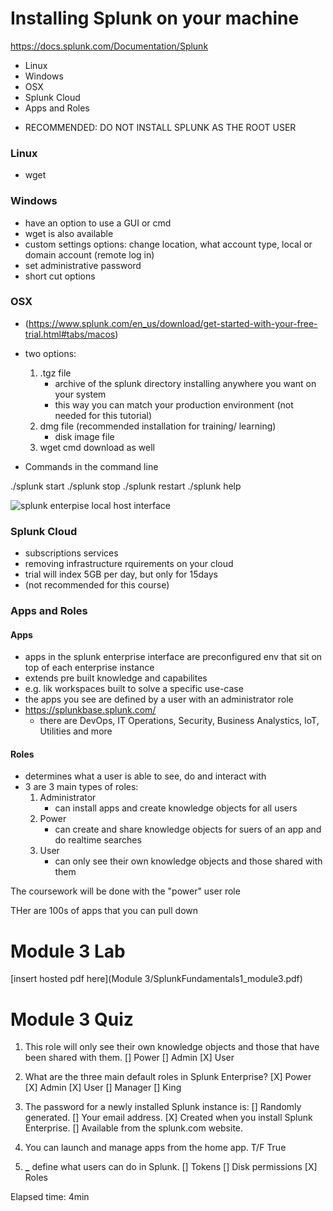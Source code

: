 # Installing Splunk on your machine

https://docs.splunk.com/Documentation/Splunk

- Linux
- Windows
- OSX
- Splunk Cloud
- Apps and Roles

* RECOMMENDED: DO NOT INSTALL SPLUNK AS THE ROOT USER

### Linux

- wget

### Windows

- have an option to use a GUI or cmd
- wget is also available
- custom settings options: change location, what account type, local or domain account (remote log in)
- set administrative password
- short cut options

### OSX

- (https://www.splunk.com/en_us/download/get-started-with-your-free-trial.html#tabs/macos)

* two options:

  1. .tgz file
     - archive of the splunk directory installing anywhere you want on your system
     - this way you can match your production environment (not needed for this tutorial)
  2. dmg file (recommended installation for training/ learning)
     - disk image file
  3. wget cmd download as well

* Commands in the command line

./splunk start
./splunk stop
./splunk restart
./splunk help

![splunk enterpise local host interface]()

### Splunk Cloud

- subscriptions services
- removing infrastructure rquirements on your cloud
- trial will index 5GB per day, but only for 15days
- (not recommended for this course)

### Apps and Roles

#### Apps

- apps in the splunk enterprise interface are preconfigured env that sit on top of each enterprise instance
- extends pre built knowledge and capabilites
- e.g. lik workspaces built to solve a specific use-case
- the apps you see are defined by a user with an administrator role
- https://splunkbase.splunk.com/
  - there are DevOps, IT Operations, Security, Business Analystics, IoT, Utilities and more

#### Roles

- determines what a user is able to see, do and interact with
- 3 are 3 main types of roles:
  1. Administrator
     - can install apps and create knowledge objects for all users
  2. Power
     - can create and share knowledge objects for suers of an app and do realtime searches
  3. User
     - can only see their own knowledge objects and those shared with them

The coursework will be done with the "power" user role

THer are 100s of apps that you can pull down

# Module 3 Lab

[insert hosted pdf here](Module 3/SplunkFundamentals1_module3.pdf)

# Module 3 Quiz

1. This role will only see their own knowledge objects and those that have been shared with them. [] Power [] Admin [X] User

2. What are the three main default roles in Splunk Enterprise?
   [X] Power [X] Admin [X] User [] Manager [] King

3. The password for a newly installed Splunk instance is:
   [] Randomly generated.
   [] Your email address.
   [X] Created when you install Splunk Enterprise.
   [] Available from the splunk.com website.

4. You can launch and manage apps from the home app. T/F
   True

5. ****\_**** define what users can do in Splunk.
   [] Tokens
   [] Disk permissions
   [X] Roles

Elapsed time: 4min

